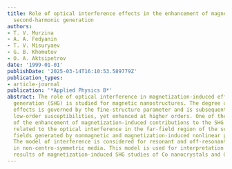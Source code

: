 ```yaml
---
title: Role of optical interference effects in the enhancement of magnetization-induced
  second-harmonic generation
authors:
- T. V. Murzina
- A. A. Fedyanin
- T. V. Misuryaev
- G. B. Khomutov
- O. A. Aktsipetrov
date: '1999-01-01'
publishDate: '2025-03-14T16:10:53.589779Z'
publication_types:
- article-journal
publication: '*Applied Physics B*'
abstract: The role of optical interference in magnetization-induced effects in second-harmonic
  generation (SHG) is studied for magnetic nanostructures. The degree of magnetization-induced
  effects is governed by the fine-structure parameter and is subsequently small in
  low-order susceptibilities, yet enhanced at higher orders. One of the mechanisms
  of the enhancement of magnetization-induced contributions to the SHG intensity is
  related to the optical interference in the far-field region of the second-harmonic
  fields generated by nonmagnetic and magnetization-induced nonlinear polarizations.
  The model of interference is considered for resonant and off-resonant conditions
  in non-centro-symmetric media. This model is used for interpretation of experimental
  results of magnetization-induced SHG studies of Co nanocrystals and Gd monolayers.
---
```


